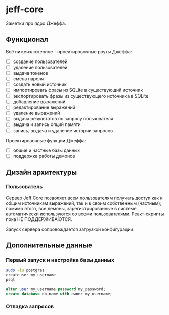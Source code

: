 # jeff-core

Заметки про ядро Джеффа.

## Функционал

Всё нижеизложенное - проектировочные роуты Джеффа:

- [ ] создание пользователей
- [ ] удаление пользователей
- [ ] выдача токенов
- [ ] смена пароля
- [ ] создать новый источник
- [ ] импортировать фразы из SQLite в существующий источник
- [ ] экспортировать фразы из существующего источника в SQLite
- [ ] добавление выражений
- [ ] редактирование выражений
- [ ] удаление выражений
- [ ] выдача результатов по запросу пользователя
- [ ] выдача и запись опций памяти
- [ ] запись, выдача и удаление истории запросов

Проектировочные функции Джеффа:

- [ ] общие и частные базы данных
- [ ] поддержка работы демонов

## Дизайн архитектуры

### Пользователь

Сервер Jeff Core позволяет всем пользователям получать доступ как к общим источникам выражений, так и к своим собственным (частным); помимо этого, все демоны, зарегистрированные в системе, автоматически используются со всеми пользователями. Реакт-скрипты пока НЕ ПОДДЕРЖИВАЮТСЯ.

Запуск сервера сопровождается загрузкой конфигурации

## Дополнительные данные

### Первый запуск и настройка базы данных

```bash
sudo -iu postgres
createuser my_username
psql
```

```sql
alter user my_username password my_password;
create database db_name with owner my_username;
```

### Отладка запросов

<!--
```bash
curl -X GET -H "App-Token: your-token" http://127.0.0.1:55219/db-setup
```
-->
